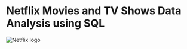 # Netflix Movies and TV Shows Data Analysis using SQL
![Netflix logo](https://wallpapercave.com/wp/wp5063338.jpg)
